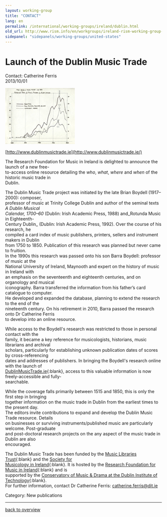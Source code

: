 ```yaml
---
layout: working-group
title: "CONTACT"
lang: en
permalink: /international/working-groups/ireland/dublin.html
old_url: http://www.rism.info/en/workgroups/ireland-rism-working-group-ireland/home/newsdetails/article/191/launch-of-the-dublin-music-trade.html
sidepanel: "sidepanels/working-groups/united-states"
---
```


# Launch of the Dublin Music Trade

Contact: Catherine Ferris  
 2013/10/01

[![](/resources-old-website/workgroups-images/csm_DMTgraph_5ae26d02c3.jpg)](/index.php?eID=tx_cms_showpic&file=3105&md5=e0d9631245f0fbb4ba2f4c5add004906ad6a019d&parameters%5B0%5D=YTo0OntzOjU6IndpZHRoIjtzOjQ6IjgwMG0iO3M6NjoiaGVpZ2h0IjtzOjM6IjYw&parameters%5B1%5D=MCI7czo3OiJib2R5VGFnIjtzOjQyOiI8Ym9keSBiZ0NvbG9yPSIjZmZmZmZmIiBz&parameters%5B2%5D=dHlsZT0ibWFyZ2luOjA7Ij4iO3M6NDoid3JhcCI7czozNzoiPGEgaHJlZj0iamF2&parameters%5B3%5D=YXNjcmlwdDpjbG9zZSgpOyI%2BIHwgPC9hPiI7fQ%3D%3D)



[http://www.dublinmusictrade.ie](http://www.dublinmusictrade.ie/)

The Research Foundation for Music in Ireland is delighted to announce the launch of a new free-  
to-access online resource detailing the _who_, _what_, _where_ and _when_ of the historic music trade in   
Dublin.

The Dublin Music Trade project was initiated by the late Brian Boydell (1917–2000): composer,   
professor of music at Trinity College Dublin and author of the seminal texts _A Dublin Musical   
Calendar, 1700–60_ (Dublin: Irish Academic Press, 1988) and_Rotunda Music in Eighteenth-  
Century Dublin_ (Dublin: Irish Academic Press, 1992). Over the course of his research, he   
compiled a card index of music publishers, printers, sellers and instrument makers in Dublin   
from 1750 to 1850. Publication of this research was planned but never came to fruition.  
In the 1990s this research was passed onto his son Barra Boydell: professor of music at the   
National University of Ireland, Maynooth and expert on the history of music in Ireland with   
an emphasis on the seventeenth and eighteenth centuries, and on organology and musical   
iconography. Barra transferred the information from his father’s card catalogue to computer.   
He developed and expanded the database, planning to extend the research to the end of the   
nineteenth century. On his retirement in 2010, Barra passed the research onto Dr Catherine Ferris   
to develop into an online resource.

While access to the Boydell's research was restricted to those in personal contact with the   
family, it became a key reference for musicologists, historians, music librarians and archival   
scholars, particularly for establishing unknown publication dates of scores by cross-referencing   
dates and addresses of publishers. In bringing the Boydell's research online with the launch of   
[DublinMusicTrade.ie](http://www.dublinmusictrade.ie/){:blank}, access to this valuable information is now freely-accessible and fully-  
searchable.

While the coverage falls primarily between 1515 and 1850, this is only the first step in bringing   
together information on the music trade in Dublin from the earliest times to the present day.  
The editors invite contributions to expand and develop the Dublin Music Trade resource. Details   
on businesses or surviving instruments/published music are particularly welcome. Post-graduate   
and post-doctoral research projects on the any aspect of the music trade in Dublin are also   
encouraged.

The Dublin Music Trade has been funded by the [Music Libraries Trust](http://www.iaml.info/iaml-uk-irl/mlt/){:blank} and the [Society for   
Musicology in Ireland](http://www.musicologyireland.com/){:blank}. It is hosted by the [Research Foundation for Music in Ireland](http://musicresearch.ie/){:blank} and is   
supported by the [Conservatory of Music & Drama at the Dublin Institute of Technology](http://www.dit.ie/conservatory/){:blank}.  
For further information, contact Dr Catherine Ferris: [catherine.ferris@dit.ie](mailto:catherine.ferris@dit.ie)





 Category: New publications   

* * *

[back to overview](/en/workgroups/ireland-rism-working-group-ireland/home.html)